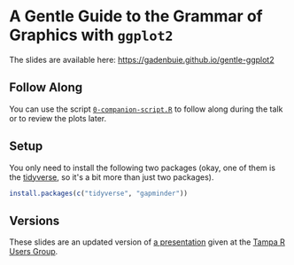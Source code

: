 # A Gentle Guide to the Grammar of Graphics with `ggplot2`

The slides are available here: <https://gadenbuie.github.io/gentle-ggplot2>

## Follow Along

You can use the script [`0-companion-script.R`](0-companion-script.R) to follow along during the talk or to review the plots later.

## Setup

You only need to install the following two packages (okay, one of them is the [tidyverse](https://tidyverse.org), so it's a bit more than just two packages).

```r
install.packages(c("tidyverse", "gapminder"))
```

## Versions

These slides are an updated version of [a presentation](https://github.com/gadenbuie/trug-ggplot2) given at the [Tampa R Users Group](https://tampausers.github.io).